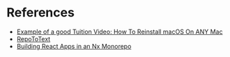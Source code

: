 # References

- [Example of a good Tuition Video: How To Reinstall macOS On ANY Mac](https://www.youtube.com/watch?v=r5_pSK4THV4)
- [RepoToText](https://github.com/GeekyGhost/RepoToText)
- [Building React Apps in an Nx Monorepo](https://nx.dev/getting-started/tutorials/react-monorepo-tutorial)
